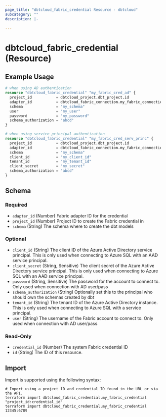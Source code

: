 ```yaml
---
page_title: "dbtcloud_fabric_credential Resource - dbtcloud"
subcategory: ""
description: |-
  
---
```


# dbtcloud_fabric_credential (Resource)




## Example Usage

```terraform
# when using AD authentication
resource "dbtcloud_fabric_credential" "my_fabric_cred_ad" {
  project_id           = dbtcloud_project.dbt_project.id
  adapter_id           = dbtcloud_fabric_connection.my_fabric_connection.adapter_id
  schema               = "my_schema"
  user                 = "my_user"
  password             = "my_password"
  schema_authorization = "abcd"
}

# when using service principal authentication
resource "dbtcloud_fabric_credential" "my_fabric_cred_serv_princ" {
  project_id           = dbtcloud_project.dbt_project.id
  adapter_id           = dbtcloud_fabric_connection.my_fabric_connection.adapter_id
  schema               = "my_schema"
  client_id            = "my_client_id"
  tenant_id            = "my_tenant_id"
  client_secret        = "my_secret"
  schema_authorization = "abcd"
}
```

<!-- schema generated by tfplugindocs -->
## Schema

### Required

- `adapter_id` (Number) Fabric adapter ID for the credential
- `project_id` (Number) Project ID to create the Fabric credential in
- `schema` (String) The schema where to create the dbt models

### Optional

- `client_id` (String) The client ID of the Azure Active Directory service principal. This is only used when connecting to Azure SQL with an AAD service principal.
- `client_secret` (String, Sensitive) The client secret of the Azure Active Directory service principal. This is only used when connecting to Azure SQL with an AAD service principal.
- `password` (String, Sensitive) The password for the account to connect to. Only used when connection with AD user/pass
- `schema_authorization` (String) Optionally set this to the principal who should own the schemas created by dbt
- `tenant_id` (String) The tenant ID of the Azure Active Directory instance. This is only used when connecting to Azure SQL with a service principal.
- `user` (String) The username of the Fabric account to connect to. Only used when connection with AD user/pass

### Read-Only

- `credential_id` (Number) The system Fabric credential ID
- `id` (String) The ID of this resource.

## Import

Import is supported using the following syntax:

```shell
# Import using a project ID and credential ID found in the URL or via the API.
terraform import dbtcloud_fabric_credential.my_fabric_credential "project_id:credential_id"
terraform import dbtcloud_fabric_credential.my_fabric_credential 12345:6789
```
